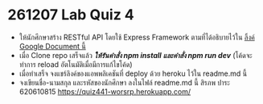 # 261207 Lab Quiz 4

* ให้นักศึกษาสร้าง RESTful API โดยใช้ Express Framework ตามที่ได้อธิบายไว้ใน [ลิ้งค์ Google Document นี้](https://docs.google.com/document/d/1_U-EvJXLMlaz046yWOIrxLo6EbarQ3VXYiEVRpFRcpo/edit?usp=sharing)
* เมื่อ Clone repo เสร็จแล้ว ***ให้รันคำสั่ง npm install และคำสั่ง npm run dev*** (โค้ดจะทำการ reload อัตโนมัติเมื่อมีการแก้ไขโค้ด)
* เมื่อทำเสร็จ จงแชร์ลิงค์ของแอพพลิเคชันที่ deploy ด้วย heroku ไว้ใน readme.md นี้
* จงเขียนชื่อ-นามสกุล และรหัสของนักศึกษา ลงในไฟล์ readme.md นี้ 
สิรภพ ปาระ 620610815
https://quiz441-worsrp.herokuapp.com/

